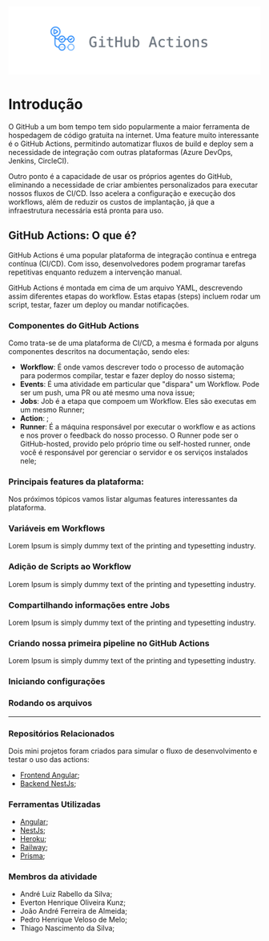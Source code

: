 ![GitHub Actions imagem cabeçalho](./img/image.png)

# Introdução

O GitHub a um bom tempo tem sido popularmente a maior ferramenta de hospedagem de código gratuita na internet. Uma feature muito interessante é o GitHub Actions, permitindo automatizar fluxos de build e deploy sem a necessidade de integração com outras plataformas (Azure DevOps, Jenkins, CircleCI).

Outro ponto é a capacidade de usar os próprios agentes do GitHub, eliminando a necessidade de criar ambientes personalizados para executar nossos fluxos de CI/CD. Isso acelera a configuração e execução dos workflows, além de reduzir os custos de implantação, já que a infraestrutura necessária está pronta para uso.

## GitHub Actions: O que é?

GitHub Actions é uma popular plataforma de integração contínua e entrega contínua (CI/CD). Com isso, desenvolvedores podem programar tarefas repetitivas enquanto reduzem a intervenção manual.

GitHub Actions é montada em cima de um arquivo YAML, descrevendo assim diferentes etapas do workflow. Estas etapas (steps) incluem rodar um script, testar, fazer um deploy ou mandar notificações.

### Componentes do GitHub Actions
Como trata-se de uma plataforma de CI/CD, a mesma é formada por alguns componentes descritos na documentação, sendo eles:

 - **Workflow**: É onde vamos descrever todo o processo de automação para podermos compilar, testar e fazer deploy do nosso sistema;
 - **Events**: É uma atividade em particular que "dispara" um Workflow. Pode ser um push, uma PR ou até mesmo uma nova issue;
 - **Jobs**: Job é a etapa que compoem um Workflow. Eles são executas em um mesmo Runner;
 - **Action**: ;
 - **Runner**: É a máquina responsável por executar o workflow e as actions e nos prover o feedback do nosso processo. O Runner pode ser o GitHub-hosted, provido pelo próprio time ou self-hosted runner, onde você é responsável por gerenciar o servidor e os serviços instalados nele;

### Principais features da plataforma:

Nos próximos tópicos vamos listar algumas features interessantes da plataforma.

### Variáveis em Workflows

Lorem Ipsum is simply dummy text of the printing and typesetting industry.

### Adição de Scripts ao Workflow

Lorem Ipsum is simply dummy text of the printing and typesetting industry.

### Compartilhando informações entre Jobs

Lorem Ipsum is simply dummy text of the printing and typesetting industry.

### Criando nossa primeira pipeline no GitHub Actions

Lorem Ipsum is simply dummy text of the printing and typesetting industry.

### Iniciando configurações

### Rodando os arquivos

________
### Repositórios Relacionados

Dois mini projetos foram criados para simular o fluxo de desenvolvimento e testar o uso das actions:

 - [Frontend Angular](https://github.com/biduco07/IFMT-Devops-AOMS);
 - [Backend NestJs](https://github.com/tonkunz/ifmt-articles-api);

### Ferramentas Utilizadas

 - [Angular](https://angular.dev/);
 - [NestJs](https://nestjs.com/);
 - [Heroku](https://dashboard.heroku.com/);
 - [Railway](https://railway.app/);
 - [Prisma](https://www.prisma.io/);

 ### Membros da atividade

- André Luiz Rabello da Silva;
- Everton Henrique Oliveira Kunz;
- João André Ferreira de Almeida;
- Pedro Henrique Veloso de Melo;
- Thiago Nascimento da Silva;